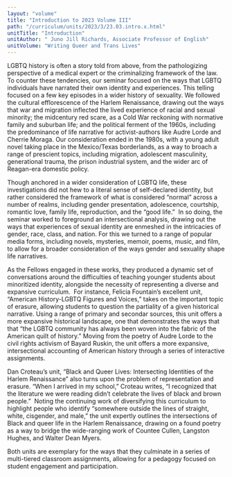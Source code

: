 ```yaml
---
layout: "volume"
title: "Introduction to 2023 Volume III"
path: "/curriculum/units/2023/3/23.03.intro.x.html"
unitTitle: "Introduction"
unitAuthor: " Juno Jill Richards, Associate Professor of English"
unitVolume: "Writing Queer and Trans Lives"
---
```

<main>
	<p>LGBTQ history is often a story told from above, from the pathologizing perspective of a medical expert or the criminalizing framework of the law. To counter these tendencies, our seminar focused on the ways that LGBTQ individuals have narrated their own identity and experiences. This telling focused on a few key episodes in a wider history of sexuality. We followed the cultural efflorescence of the Harlem Renaissance, drawing out the ways that war and migration inflected the lived experience of racial and sexual minority; the midcentury red scare, as a Cold War reckoning with normative family and suburban life; and the political ferment of the 1960s, including the predominance of life narrative for activist-authors like Audre Lorde and Cherrie Moraga. Our consideration ended in the 1980s, with a young adult novel taking place in the Mexico/Texas borderlands, as a way to broach a range of prescient topics, including migration, adolescent masculinity, generational trauma, the prison industrial system, and the wider arc of Reagan-era domestic policy.</p>
<p>Though anchored in a wider consideration of LGBTQ life, these investigations did not hew to a literal sense of self-declared identity, but rather considered the framework of what is considered &ldquo;normal&rdquo; across a number of realms, including gender presentation, adolescence, courtship, romantic love, family life, reproduction, and the &ldquo;good life.&rdquo; &nbsp;In so doing, the seminar worked to foreground an intersectional analysis, drawing out the ways that experiences of sexual identity are enmeshed in the intricacies of gender, race, class, and nation. For this we turned to a range of popular media forms, including novels, mysteries, memoir, poems, music, and film, to allow for a broader consideration of the ways gender and sexuality shape life narratives.</p>
<p>As the Fellows engaged in these works, they produced a dynamic set of conversations around the difficulties of teaching younger students about minoritized identity, alongside the necessity of representing a diverse and expansive curriculum. &nbsp;For instance, Felicia Fountain&rsquo;s excellent unit, &ldquo;American History-LGBTQ Figures and Voices,&rdquo; takes on the important topic of erasure, allowing students to question the partiality of a given historical narrative. Using a range of primary and secondar sources, this unit offers a more expansive historical landscape, one that demonstrates the ways that that &ldquo;the LGBTQ community has always been woven into the fabric of the American quilt of history.&rdquo; Moving from the poetry of Audre Lorde to the civil rights activism of Bayard Ruskin, the unit offers a more expansive, intersectional accounting of American history through a series of interactive assignments.</p>
<p>Dan Croteau&rsquo;s unit, &ldquo;Black and Queer Lives: Intersecting Identities of the Harlem Renaissance&rdquo; also turns upon the problem of representation and erasure. &ldquo;When I arrived in my school,&rdquo; Croteau writes, &ldquo;I recognized that the literature we were reading didn&rsquo;t celebrate the lives of black and brown people.&rdquo;&nbsp; Noting the continuing work of diversifying this curriculum to highlight people who identify &ldquo;somewhere outside the lines of straight, white, cisgender, and male,&rdquo; the unit expertly outlines the intersections of Black and queer life in the Harlem Renaissance, drawing on a found poetry as a way to bridge the wide-ranging work of Countee Cullen, Langston Hughes, and Walter Dean Myers.</p>
<p>Both units are exemplary for the ways that they culminate in a series of multi-tiered classroom assignments, allowing for a pedagogy focused on student engagement and participation.</p>
</main>
